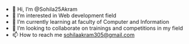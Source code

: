 - 👋 Hi, I’m @Sohila25Akram
- 👀 I’m interested in Web development field
- 🌱 I’m currently learning at faculty of Computer and Information
- 💞️ I’m looking to collaborate on trainings and competitions in my field
- 📫 How to reach me sohilaakram305@gmail.com

<!---
Sohila25Akram/Sohila25Akram is a ✨ special ✨ repository because its `README.md` (this file) appears on your GitHub profile.
You can click the Preview link to take a look at your changes.
--->
